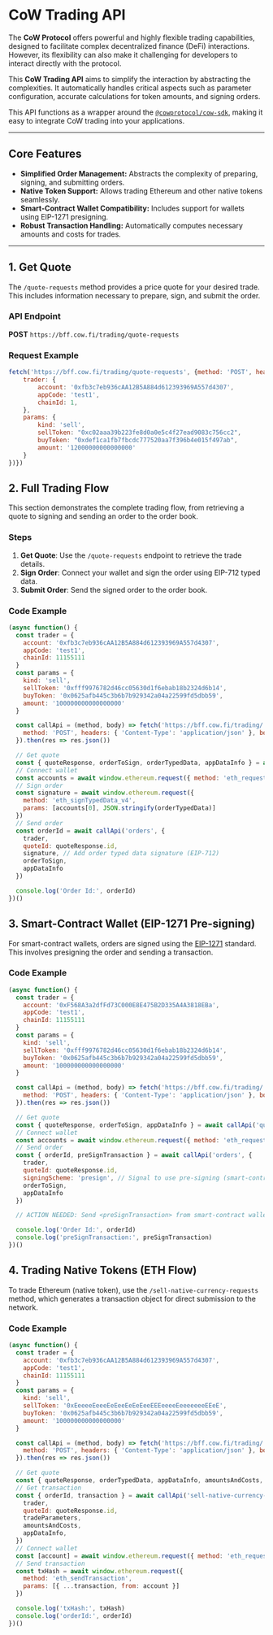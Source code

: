 # CoW Trading API


The **CoW Protocol** offers powerful and highly flexible trading capabilities, designed to facilitate complex decentralized finance (DeFi) interactions. However, its flexibility can also make it challenging for developers to interact directly with the protocol.

This **CoW Trading API** aims to simplify the interaction by abstracting the complexities. It automatically handles critical aspects such as parameter configuration, accurate calculations for token amounts, and signing orders.

This API functions as a wrapper around the [`@cowprotocol/cow-sdk`](https://github.com/cowprotocol/cow-sdk/blob/feat/swap-for-people/src/trading/README.md), making it easy to integrate CoW trading into your applications.

---

## Core Features
- **Simplified Order Management:** Abstracts the complexity of preparing, signing, and submitting orders.
- **Native Token Support:** Allows trading Ethereum and other native tokens seamlessly.
- **Smart-Contract Wallet Compatibility:** Includes support for wallets using EIP-1271 presigning.
- **Robust Transaction Handling:** Automatically computes necessary amounts and costs for trades.

---

## 1. **Get Quote**

The `/quote-requests` method provides a price quote for your desired trade. This includes information necessary to prepare, sign, and submit the order.

### API Endpoint
**POST** `https://bff.cow.fi/trading/quote-requests`

### Request Example

```js
fetch('https://bff.cow.fi/trading/quote-requests', {method: 'POST', headers: {'Content-Type': 'application/json'}, body: JSON.stringify({
    trader: {
        account: '0xfb3c7eb936cAA12B5A884d612393969A557d4307',
        appCode: 'test1',
        chainId: 1,
    },
    params: {
        kind: 'sell',
        sellToken: "0xc02aaa39b223fe8d0a0e5c4f27ead9083c756cc2",
        buyToken: "0xdef1ca1fb7fbcdc777520aa7f396b4e015f497ab",
        amount: '12000000000000000'
    }
})})
```

## 2. Full Trading Flow

This section demonstrates the complete trading flow, from retrieving a quote to signing and sending an order to the order book.

### Steps
1. **Get Quote**: Use the `/quote-requests` endpoint to retrieve the trade details.
2. **Sign Order**: Connect your wallet and sign the order using EIP-712 typed data.
3. **Submit Order**: Send the signed order to the order book.

### Code Example

```js
(async function() {
  const trader = {
    account: '0xfb3c7eb936cAA12B5A884d612393969A557d4307',
    appCode: 'test1',
    chainId: 11155111
  }
  const params = {
    kind: 'sell',
    sellToken: '0xfff9976782d46cc05630d1f6ebab18b2324d6b14',
    buyToken: '0x0625afb445c3b6b7b929342a04a22599fd5dbb59',
    amount: '100000000000000000'
  }

  const callApi = (method, body) => fetch('https://bff.cow.fi/trading/' + method, {
    method: 'POST', headers: { 'Content-Type': 'application/json' }, body: JSON.stringify(body)
  }).then(res => res.json())

  // Get quote
  const { quoteResponse, orderToSign, orderTypedData, appDataInfo } = await callApi('quote-requests', { trader, params })
  // Connect wallet
  const accounts = await window.ethereum.request({ method: 'eth_requestAccounts' })
  // Sign order
  const signature = await window.ethereum.request({
    method: 'eth_signTypedData_v4',
    params: [accounts[0], JSON.stringify(orderTypedData)]
  })
  // Send order
  const orderId = await callApi('orders', {
    trader,
    quoteId: quoteResponse.id,
    signature, // Add order typed data signature (EIP-712)
    orderToSign,
    appDataInfo
  })

  console.log('Order Id:', orderId)
})()
```

## 3. Smart-Contract Wallet (EIP-1271 Pre-signing)

For smart-contract wallets, orders are signed using the [EIP-1271](https://eips.ethereum.org/EIPS/eip-1271) standard. This involves presigning the order and sending a transaction.

### Code Example

```js
(async function() {
  const trader = {
    account: '0xF568A3a2dfFd73C000E8E475B2D335A4A3818EBa',
    appCode: 'test1',
    chainId: 11155111
  }
  const params = {
    kind: 'sell',
    sellToken: '0xfff9976782d46cc05630d1f6ebab18b2324d6b14',
    buyToken: '0x0625afb445c3b6b7b929342a04a22599fd5dbb59',
    amount: '100000000000000000'
  }

  const callApi = (method, body) => fetch('https://bff.cow.fi/trading/' + method, {
    method: 'POST', headers: { 'Content-Type': 'application/json' }, body: JSON.stringify(body)
  }).then(res => res.json())

  // Get quote
  const { quoteResponse, orderToSign, appDataInfo } = await callApi('quote-requests', { trader, params })
  // Connect wallet
  const accounts = await window.ethereum.request({ method: 'eth_requestAccounts' })
  // Send order
  const { orderId, preSignTransaction } = await callApi('orders', {
    trader,
    quoteId: quoteResponse.id,
    signingScheme: 'presign', // Signal to use pre-signing (smart-contract wallet)
    orderToSign,
    appDataInfo
  })

  // ACTION NEEDED: Send <preSignTransaction> from smart-contract wallet

  console.log('Order Id:', orderId)
  console.log('preSignTransaction:', preSignTransaction)
})()
```

## 4. Trading Native Tokens (ETH Flow)

To trade Ethereum (native token), use the `/sell-native-currency-requests` method, which generates a transaction object for direct submission to the network.

### Code Example

```js
(async function() {
  const trader = {
    account: '0xfb3c7eb936cAA12B5A884d612393969A557d4307',
    appCode: 'test1',
    chainId: 11155111
  }
  const params = {
    kind: 'sell',
    sellToken: '0xEeeeeEeeeEeEeeEeEeEeeEEEeeeeEeeeeeeeEEeE',
    buyToken: '0x0625afb445c3b6b7b929342a04a22599fd5dbb59',
    amount: '100000000000000000'
  }

  const callApi = (method, body) => fetch('https://bff.cow.fi/trading/' + method, {
    method: 'POST', headers: { 'Content-Type': 'application/json' }, body: JSON.stringify(body)
  }).then(res => res.json())

  // Get quote
  const { quoteResponse, orderTypedData, appDataInfo, amountsAndCosts, tradeParameters } = await callApi('quote-requests', { trader, params })
  // Get transaction
  const { orderId, transaction } = await callApi('sell-native-currency-requests', {
    trader,
    quoteId: quoteResponse.id,
    tradeParameters,
    amountsAndCosts,
    appDataInfo,
  })
  // Connect wallet
  const [account] = await window.ethereum.request({ method: 'eth_requestAccounts' })
  // Send transaction
  const txHash = await window.ethereum.request({
    method: 'eth_sendTransaction',
    params: [{ ...transaction, from: account }]
  })

  console.log('txHash:', txHash)
  console.log('orderId:', orderId)
})()
```